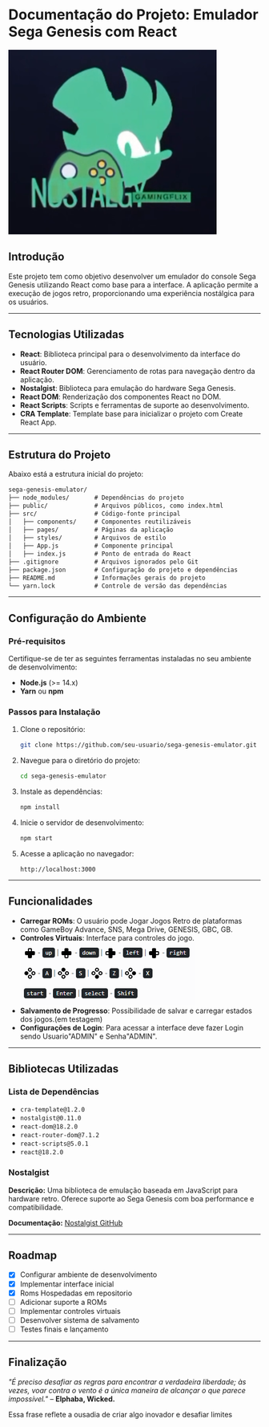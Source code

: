 # Documentação do Projeto: Emulador Sega Genesis com React
![GamingFlix](gamingFLIX.PNG)
## Introdução
Este projeto tem como objetivo desenvolver um emulador do console Sega Genesis utilizando React como base para a interface. A aplicação permite a execução de jogos retro, proporcionando uma experiência nostálgica para os usuários.

---

## Tecnologias Utilizadas

- **React**: Biblioteca principal para o desenvolvimento da interface do usuário.
- **React Router DOM**: Gerenciamento de rotas para navegação dentro da aplicação.
- **Nostalgist**: Biblioteca para emulação do hardware Sega Genesis.
- **React DOM**: Renderização dos componentes React no DOM.
- **React Scripts**: Scripts e ferramentas de suporte ao desenvolvimento.
- **CRA Template**: Template base para inicializar o projeto com Create React App.

---

## Estrutura do Projeto

Abaixo está a estrutura inicial do projeto:

```
sega-genesis-emulator/
├── node_modules/       # Dependências do projeto
├── public/             # Arquivos públicos, como index.html
├── src/                # Código-fonte principal
│   ├── components/     # Componentes reutilizáveis
│   ├── pages/          # Páginas da aplicação
│   ├── styles/         # Arquivos de estilo
│   ├── App.js          # Componente principal
│   ├── index.js        # Ponto de entrada do React
├── .gitignore          # Arquivos ignorados pelo Git
├── package.json        # Configuração do projeto e dependências
├── README.md           # Informações gerais do projeto
└── yarn.lock           # Controle de versão das dependências
```

---

## Configuração do Ambiente

### Pré-requisitos

Certifique-se de ter as seguintes ferramentas instaladas no seu ambiente de desenvolvimento:

- **Node.js** (>= 14.x)
- **Yarn** ou **npm**

### Passos para Instalação

1. Clone o repositório:
   ```bash
   git clone https://github.com/seu-usuario/sega-genesis-emulator.git
   ```

2. Navegue para o diretório do projeto:
   ```bash
   cd sega-genesis-emulator
   ```

3. Instale as dependências:
   ```bash
   npm install
   ```

4. Inicie o servidor de desenvolvimento:
   ```bash
   npm start
   ```

5. Acesse a aplicação no navegador:
   ```
   http://localhost:3000
   ```

---

## Funcionalidades

- **Carregar ROMs**: O usuário pode Jogar Jogos Retro de plataformas como GameBoy Advance, SNS, Mega Drive, GENESIS, GBC, GB.
- **Controles Virtuais**: Interface para controles do jogo.
![keys](keys.PNG)
- **Salvamento de Progresso**: Possibilidade de salvar e carregar estados dos jogos.(em testagem)
- **Configurações de Login**: Para acessar a interface deve fazer Login sendo Usuario"ADMIN" e Senha"ADMIN".

---

## Bibliotecas Utilizadas

### Lista de Dependências

- `cra-template@1.2.0`
- `nostalgist@0.11.0`
- `react-dom@18.2.0`
- `react-router-dom@7.1.2`
- `react-scripts@5.0.1`
- `react@18.2.0`

### Nostalgist
**Descrição:** Uma biblioteca de emulação baseada em JavaScript para hardware retro. Oferece suporte ao Sega Genesis com boa performance e compatibilidade.

**Documentação:** [Nostalgist GitHub](https://github.com/nostalgist)

---

## Roadmap

- [x] Configurar ambiente de desenvolvimento
- [x] Implementar interface inicial
- [x] Roms Hospedadas em repositorio
- [ ] Adicionar suporte a ROMs
- [ ] Implementar controles virtuais
- [ ] Desenvolver sistema de salvamento
- [ ] Testes finais e lançamento

---

## Finalização

*"É preciso desafiar as regras para encontrar a verdadeira liberdade; às vezes, voar contra o vento é a única maneira de alcançar o que parece impossível."* – **Elphaba, Wicked.**

Essa frase reflete a ousadia de criar algo inovador e desafiar limites
